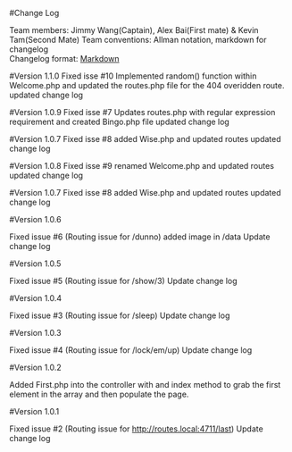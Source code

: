 #Change Log

Team members:   Jimmy Wang(Captain), Alex Bai(First mate) & Kevin Tam(Second Mate)
Team conventions: Allman notation, markdown for changelog  
Changelog format: [Markdown](https://github.com/adam-p/markdown-here/wiki/Markdown-Cheatsheet) 

#Version 1.1.0
Fixed isse #10
Implemented random() function within Welcome.php and updated the routes.php file for the 404 overidden route.
updated change log

#Version 1.0.9
Fixed isse #7
Updates routes.php with regular expression requirement and created Bingo.php file
updated change log

#Version 1.0.7
Fixed isse #8
added Wise.php and updated routes
updated change log

#Version 1.0.8
Fixed isse #9
renamed Welcome.php and updated routes
updated change log

#Version 1.0.7
Fixed isse #8
added Wise.php and updated routes
updated change log

#Version 1.0.6

Fixed issue #6 (Routing issue for /dunno)
added image in /data
Update change log

#Version 1.0.5

Fixed issue #5 (Routing issue for /show/3)
Update change log

#Version 1.0.4

Fixed issue #3 (Routing issue for /sleep)
Update change log

#Version 1.0.3

Fixed issue #4 (Routing issue for /lock/em/up)
Update change log

#Version 1.0.2

Added First.php into the controller with and index method to grab the first element in the array 
and then populate the page.

#Version 1.0.1

Fixed issue #2 (Routing issue for http://routes.local:4711/last)
Update change log
